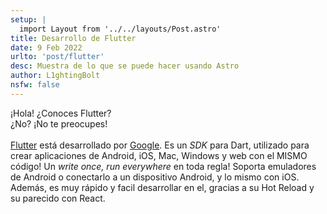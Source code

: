 ```yaml
---
setup: |
  import Layout from '../../layouts/Post.astro'
title: Desarrollo de Flutter
date: 9 Feb 2022
urlto: 'post/flutter'
desc: Muestra de lo que se puede hacer usando Astro
author: L1ghtingBolt
nsfw: false
---
```

¡Hola! ¿Conoces Flutter?  
¿No? ¡No te preocupes!  
<br/>
<a href="https://flutter.dev/">Flutter</a> está desarrollado por <a href="https://google.com" target="_BLANK">Google</a>.
Es un <i>SDK</i> para Dart, utilizado para crear aplicaciones de Android, iOS, Mac, Windows y web con el MISMO código!
Un <i>write once, run everywhere</i> en toda regla! Soporta emuladores de Android o conectarlo a un dispositivo Android, y lo mismo con iOS.
Además, es muy rápido y facil desarrollar en el, gracias a su Hot Reload y su parecido con React.